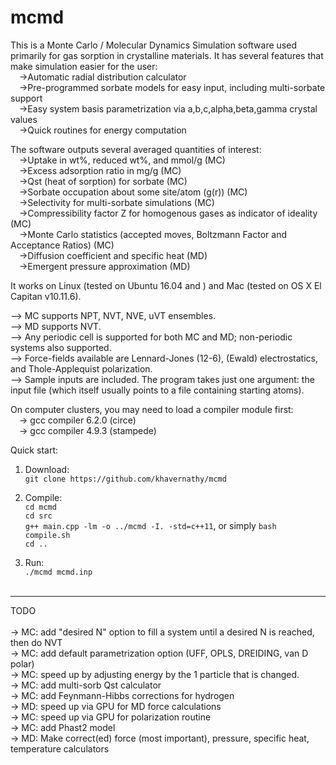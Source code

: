 # mcmd
This is a Monte Carlo / Molecular Dynamics Simulation software used primarily for gas sorption in crystalline materials. It has several features that make simulation easier for the user:<br />
&emsp;->Automatic radial distribution calculator<br />
&emsp;->Pre-programmed sorbate models for easy input, including multi-sorbate support<br />
&emsp;->Easy system basis parametrization via a,b,c,alpha,beta,gamma crystal values<br />
&emsp;->Quick routines for energy computation<br />

The software outputs several averaged quantities of interest:<br />
&emsp;->Uptake in wt%, reduced wt%, and mmol/g (MC)<br />
&emsp;->Excess adsorption ratio in mg/g (MC)<br />
&emsp;->Qst (heat of sorption) for sorbate (MC)<br />
&emsp;->Sorbate occupation about some site/atom (g(r)) (MC)<br />
&emsp;->Selectivity for multi-sorbate simulations (MC)<br />
&emsp;->Compressibility factor Z for homogenous gases as indicator of ideality (MC)<br />
&emsp;->Monte Carlo statistics (accepted moves, Boltzmann Factor and Acceptance Ratios) (MC)<br />
&emsp;->Diffusion coefficient and specific heat (MD)<br />
&emsp;->Emergent pressure approximation (MD)<br />

It works on Linux (tested on Ubuntu 16.04 and ) and Mac (tested on OS X El Capitan v10.11.6).<br />

--> MC supports NPT, NVT, NVE, uVT ensembles.  <br />
--> MD supports NVT.  <br />
--> Any periodic cell is supported for both MC and MD; non-periodic systems also supported.<br />
--> Force-fields available are Lennard-Jones (12-6), (Ewald) electrostatics, and Thole-Applequist polarization.<br />
--> Sample inputs are included. The program takes just one argument: the input file (which itself usually points to a file containing starting atoms).<br />

On computer clusters, you may need to load a compiler module first:  <br />
&emsp;-> gcc compiler 6.2.0 (circe)  <br />
&emsp;-> gcc compiler 4.9.3 (stampede)  <br />

Quick start:<br />
1) Download: <br />
`git clone https://github.com/khavernathy/mcmd` <br />

2) Compile: <br />
`cd mcmd` <br />
`cd src` <br />
`g++ main.cpp -lm -o ../mcmd -I. -std=c++11`, or simply `bash compile.sh` <br />
`cd ..` <br />

3) Run: <br />
`./mcmd mcmd.inp`<br /><br />  
  
<hr />
  
TODO<br /><br />
-> MC: add "desired N" option to fill a system until a desired N is reached, then do NVT<br />
-> MC: add default parametrization option (UFF, OPLS, DREIDING, van D polar) <br />
-> MC: speed up by adjusting energy by the 1 particle that is changed.<br /> 
-> MC: add multi-sorb Qst calculator<br />
-> MC: add Feynmann-Hibbs corrections for hydrogen<br />
-> MD: speed up via GPU for MD force calculations<br />
-> MC: speed up via GPU for polarization routine <br />
-> MC: add Phast2 model<br />
-> MD: Make correct(ed) force (most important), pressure, specific heat, temperature calculators<br />
